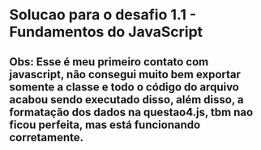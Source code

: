 # Solucao para o desafio 1.1 - Fundamentos do JavaScript </h1>
## Obs: Esse é meu primeiro contato com javascript, não consegui muito bem exportar somente a classe e todo o código do arquivo acabou sendo executado disso, além disso, a formatação dos dados na questao4.js, tbm nao ficou perfeita, mas está funcionando corretamente.
